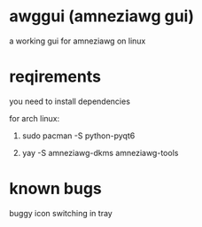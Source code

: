 # awggui (amneziawg gui)
a working gui for amneziawg on linux

# reqirements

you need to install dependencies

for arch linux: 

1. sudo pacman -S python-pyqt6

2. yay -S amneziawg-dkms amneziawg-tools

# known bugs

buggy icon switching in tray
